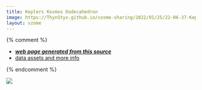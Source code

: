 ```yaml
---
title: Keplers Kosmos Dodecahedron
image: https://ThynStyx.github.io/vzome-sharing/2022/01/25/22-06-37-Keplers-Kosmos-Dodecahedron/Keplers-Kosmos-Dodecahedron.png
layout: vzome
---
```


{% comment %}
 - [***web page generated from this source***][post]
 - [data assets and more info][github]

[post]: <https://ThynStyx.github.io/vzome-sharing/2022/01/25/Keplers-Kosmos-Dodecahedron-22-06-37.html>
[github]: <https://github.com/ThynStyx/vzome-sharing/tree/main/2022/01/25/22-06-37-Keplers-Kosmos-Dodecahedron/>
{% endcomment %}

<vzome-viewer style="width: 100%; height: 65vh;"
       src="https://ThynStyx.github.io/vzome-sharing/2022/01/25/22-06-37-Keplers-Kosmos-Dodecahedron/Keplers-Kosmos-Dodecahedron.vZome" >
  <img src="https://ThynStyx.github.io/vzome-sharing/2022/01/25/22-06-37-Keplers-Kosmos-Dodecahedron/Keplers-Kosmos-Dodecahedron.png" />
</vzome-viewer>